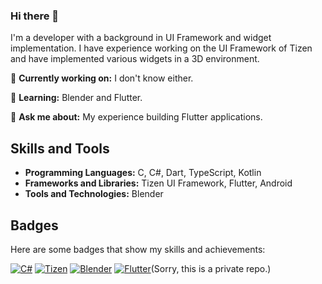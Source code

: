### Hi there 👋

I'm a developer with a background in UI Framework and widget implementation. I have experience working on the UI Framework of Tizen and have implemented various widgets in a 3D environment. 

🔭 **Currently working on:** I don't know either.

🌱 **Learning:** Blender and Flutter.

💬 **Ask me about:** My experience building Flutter applications.

## Skills and Tools

- **Programming Languages:** C, C#, Dart, TypeScript, Kotlin
- **Frameworks and Libraries:** Tizen UI Framework, Flutter, Android
- **Tools and Technologies:** Blender

## Badges

Here are some badges that show my skills and achievements:

[![C#](https://img.shields.io/badge/-C%23-239120?style=flat-square&logo=c-sharp&logoColor=white)](https://github.com/Samsung/mixed-reality-extension-godot)
[![Tizen](https://img.shields.io/badge/-Tizen-181717?style=flat-square&logo=tizen&logoColor=white)](https://github.com/Samsung/TizenFX/pulls?q=is%3Apr+dasg34+is%3Aclosed)
[![Blender](https://img.shields.io/badge/-Blender-F5792A?style=flat-square&logo=blender&logoColor=white)](https://aiden-34.artstation.com/)
[![Flutter](https://img.shields.io/badge/-Flutter-02569B?style=flat-square&logo=flutter&logoColor=white)]()(Sorry, this is a private repo.)


<!--
**dasg34/dasg34** is a ✨ _special_ ✨ repository because its `README.md` (this file) appears on your GitHub profile.

Here are some ideas to get you started:

- 🔭 I’m currently working on ...
- 🌱 I’m currently learning ...
- 👯 I’m looking to collaborate on ...
- 🤔 I’m looking for help with ...
- 💬 Ask me about ...
- 📫 How to reach me: ...
- 😄 Pronouns: ...
- ⚡ Fun fact: ...
-->
